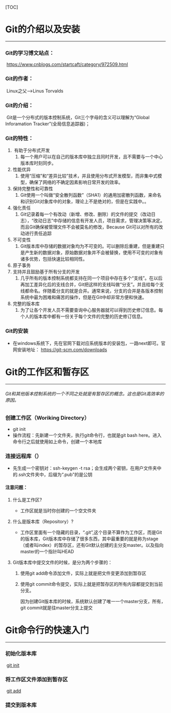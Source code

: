 # 

[TOC]



# Git的介绍以及安装



------

### Git的学习博文站点：

​	https://www.cnblogs.com/startcaft/category/972509.html

### Git的作者：

​	Linux之父-->Linus Torvalds

### Git的介绍：

​	Git是一个分布式的版本控制系统，Git三个字母的含义可以理解为“Global Inforamation Tracker”(全局信息追踪器)；

### Git的特性：

1. ​	有助于分布式开发
   1. 每一个用户可以在自己的版本库中独立且同时开发，且不需要与一个中心版本库时刻同步。
2. 性能优异
   1. 使用“压缩”和“差异比较”技术，并且使用分布式开发模型，而非集中式模型，确保了网络的不确定因素影响日常开发的效率。
3. 保持完整性和可靠性
   1. Git使用一个叫做“安全散列函数”（SHA1）的通用加密散列函数，来命名和识别Git对象库中的对象，理论上不是绝对的，但是在实践中。。
4. 强化责任
   1. Git记录着每一个有改动（新增、修改、删除）的文件的提交（改动日志），“改动日志”中存储的信息有开发人员，项目需求，管理决策等决定。而且Git确保被管理文件不会被莫名的修改，Because Git可以对所有的改动进行责任追踪
5. 不可变性
   1. Git版本库中存储的数据对象均为不可变的。可以删除后重建，但是重建只是产生新的数据对象，原始数据对象并不会被替换，使用不可变的对象有诸多优势，包括快速比较相同性。
6. 原子事务
7. 支持并且鼓励基于所有分支的开发
   1. 几乎所有的版本控制系统都支持在同一个项目中存在多个“支线”。在以后再加工差异化后的支线合并，Git把这样的支线叫做“分支”。并且给每个支线都命名。伴随着分支的就是合并。通常来说，分支的合并是各版本控制系统中最为困难和痛苦的操作，但是在Git中却非常方便和快速。
8. 完整的版本库
   1. 为了让各个开发人员不需要查询中心服务器就可以得到历史修订信息。每个人的版本库中都有一份关于每个文件的完整的历史修订信息。

### Git的安装

- 在windows系统下，先在官网下载对应系统版本的安装包，一路next即可。官网安装地址： https://git-scm.com/downloads 

# Git的工作区和暂存区

------

###### Git和其他版本控制系统的一个不同之处就是有暂存区的概念。这也是Git高效率的原因。

### 创建工作区（Woriking  Directory）

- git init
- 操作流程：先新建一个文件夹，执行git命令行，也就是git bash here。进入命令行之后就使用如上命令，创建一个本地库

### 连接远程库（）

- 先生成一个密钥对：ssh-keygen -t rsa；会生成两个密钥，在用户文件夹中的.ssh文件夹中，后缀为“.pub”的是公钥

#### 注意问题：

1. 什么是工作区?

   - 工作区就是当时你创建的一个空文件夹

2. 什么是版本库（Repository）?

   - 工作区里面有一个隐藏的目录，“.git”,这个目录不算作为工作区，而是Git的版本库，Git版本库中存储了很多东西，其中最重要的就是称为stage（或者叫index）的暂存区，还有Git默认创建的主分支master。以及指向master的一个指针叫HEAD

3. Git版本库中提交文件的时候，是分为两个步骤的：

   1. 使用git add命令添加文件，实际上就是把文件变更添加到暂存区

   2. 使用git commit命令提交，实际上就是把暂存区的所有内容都提交到当前分支。

      因为创建Git版本库的时候，系统默认创建了唯一一个master分支，所有，git commit就是往master分支上提交

# Git命令行的快速入门

------

### 初始化版本库

​	<u>git init</u>

### 将工作区文件添加到暂存区

​	<u>git add</u>

### 提交到版本库